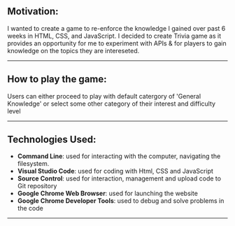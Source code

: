 ## Motivation:

I wanted to create a game to re-enforce the knowledge I gained over past 6 weeks in HTML, CSS, and JavaScript. I decided to create Trivia game as it provides an opportunity for me to experiment with APIs & for players to gain knowledge on the topics they are intereseted. 

---
## How to play the game:
Users can either proceed to play with default catergory of 'General Knowledge' or select some other category of their interest and difficulty level 

---
## Technologies Used:
- **Command Line**: used for interacting with the computer, navigating the filesystem.
- **Visual Studio Code**: used for coding with Html, CSS and JavaScript
- **Source Control**: used for interaction, management and upload code to Git repository
- **Google Chrome Web Browser**: used for launching the website
- **Google Chrome Developer Tools**: used to debug and solve problems in the code

---
